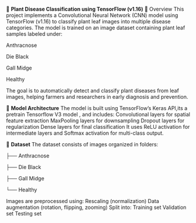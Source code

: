 🌿 **Plant Disease Classification using TensorFlow (v1.16)**
📘 Overview
This project implements a Convolutional Neural Network (CNN) model using TensorFlow (v1.16) to classify plant leaf images into multiple disease categories.
The model is trained on an image dataset containing plant leaf samples labeled under:

Anthracnose

Die Black

Gall Midge

Healthy

The goal is to automatically detect and classify plant diseases from leaf images, helping farmers and researchers in early diagnosis and prevention.

🧠 **Model Architecture**
The model is built using TensorFlow’s Keras API,its a pretrain Tensorflow V3 model , and includes:
Convolutional layers for spatial feature extraction
MaxPooling layers for downsampling
Dropout layers for regularization
Dense layers for final classification
It uses ReLU activation for intermediate layers and Softmax activation for multi-class output.


🧩 **Dataset**
The dataset consists of images organized in folders:

├── Anthracnose

├── Die Black

├── Gall Midge

└── Healthy

Images are preprocessed using:
Rescaling (normalization)
Data augmentation (rotation, flipping, zooming)
Split into:
Training set
Validation set
Testing set

